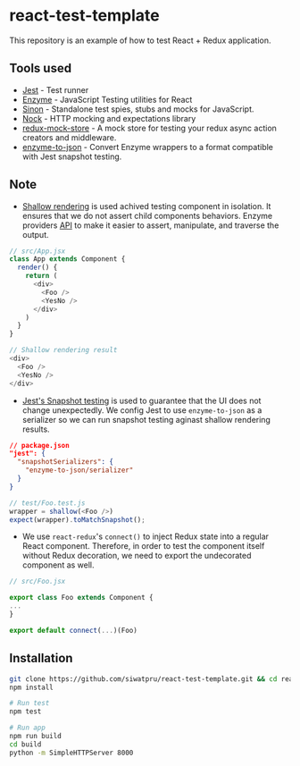 react-test-template
===================

This repository is an example of how to test React + Redux application.

## Tools used
- [Jest](http://facebook.github.io/jest) - Test runner
- [Enzyme](https://github.com/airbnb/enzyme) - JavaScript Testing utilities for React
- [Sinon](http://sinonjs.org/) - Standalone test spies, stubs and mocks for JavaScript.
- [Nock](https://github.com/node-nock/nock) - HTTP mocking and expectations library
- [redux-mock-store](https://github.com/arnaudbenard/redux-mock-store) - A mock store for testing your redux async action creators and middleware.
- [enzyme-to-json](https://github.com/adriantoine/enzyme-to-json) - Convert Enzyme wrappers to a format compatible with Jest snapshot testing.

## Note
- [Shallow rendering](https://facebook.github.io/react/docs/test-utils.html#shallow-rendering) is used achived testing component in isolation. It ensures that we do not assert child components behaviors. Enzyme providers [API](https://github.com/airbnb/enzyme/blob/master/docs/api/shallow.md) to make it easier to assert, manipulate, and traverse the output.


```javascript
// src/App.jsx
class App extends Component {
  render() {
    return (
      <div>
        <Foo />
        <YesNo />
      </div>
    )
  }
}

// Shallow rendering result
<div>
  <Foo />
  <YesNo />
</div>
```

- [Jest's Snapshot testing](http://facebook.github.io/jest/docs/snapshot-testing.html) is used to guarantee that the UI does not change unexpectedly. We config Jest to use `enzyme-to-json` as a serializer so we can run snapshot testing aginast shallow rendering results.
```json
// package.json
"jest": {
  "snapshotSerializers": {
    "enzyme-to-json/serializer"
  }
}
```

```javascript
// test/Foo.test.js
wrapper = shallow(<Foo />)
expect(wrapper).toMatchSnapshot();
```
- We use `react-redux`'s `connect()` to inject Redux state into a regular React component. Therefore, in order to test the component itself without Redux decoration, we need to export the undecorated component as well.

```javascript
// src/Foo.jsx

export class Foo extends Component {
...
}

export default connect(...)(Foo)
```


## Installation
```bash
git clone https://github.com/siwatpru/react-test-template.git && cd react-test-template
npm install

# Run test
npm test

# Run app
npm run build
cd build
python -m SimpleHTTPServer 8000
```
